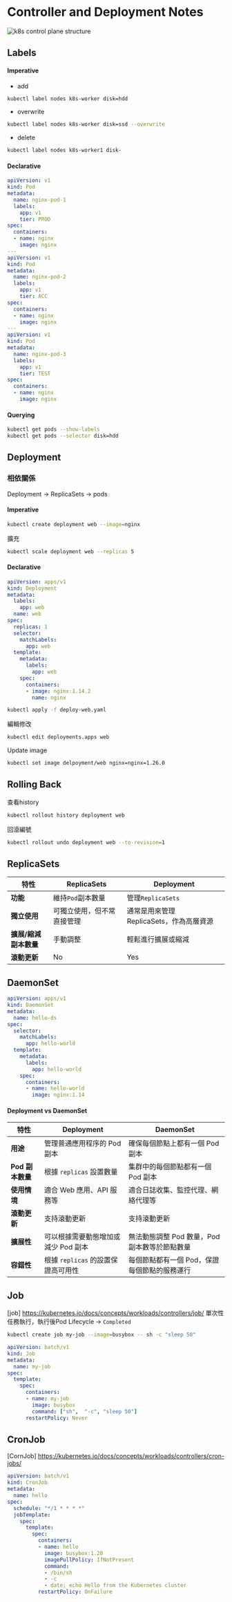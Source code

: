# Controller and Deployment Notes
![k8s control plane structure](images/controller-manager-on-master.webp)
## Labels

#### Imperative
* add
```sh
kubectl label nodes k8s-worker disk=hdd
```
* overwrite
```sh
kubectl label nodes k8s-worker disk=ssd --overwrite
```
* delete
```sh
kubectl label nodes k8s-worker1 disk-
```

#### Declarative
```yaml
apiVersion: v1
kind: Pod
metadata:
  name: nginx-pod-1
  labels:
    app: v1
    tier: PROD
spec:
  containers:
  - name: nginx
    image: nginx
---
apiVersion: v1
kind: Pod
metadata:
  name: nginx-pod-2
  labels:
    app: v1
    tier: ACC
spec:
  containers:
  - name: nginx
    image: nginx
---
apiVersion: v1
kind: Pod
metadata:
  name: nginx-pod-3
  labels:
    app: v1
    tier: TEST
spec:
  containers:
  - name: nginx
    image: nginx
```

#### Querying
```sh
kubectl get pods --show-labels
kubectl get pods --selector disk=hdd
```

## Deployment

### 相依關係
Deployment 	&rarr; ReplicaSets 	&rarr; pods

#### Imperative
```sh
kubectl create deployment web --image=nginx
```
擴充
```sh
kubectl scale deployment web --replicas 5
```

#### Declarative
```yaml
apiVersion: apps/v1
kind: Deployment
metadata:
  labels:
    app: web
  name: web
spec:
  replicas: 1
  selector:
    matchLabels:
      app: web
  template:
    metadata:
      labels:
        app: web
    spec:
      containers:
      - image: nginx:1.14.2
        name: nginx
```
```sh
kubectl apply -f deploy-web.yaml
```
編輯修改
```sh
kubectl edit deployments.apps web
```
Update image
```sh
kubectl set image delpoyment/web nginx=nginx=1.26.0
```

## Rolling Back
查看history
```sh
kubectl rollout history deployment web
```
回滾編號
```sh
kubectl rollout undo deployment web --to-revision=1
```

## ReplicaSets

| **特性** | **ReplicaSets** | **Deployment** |
|---|---|---|
| **功能** | 維持`Pod`副本數量 | 管理`ReplicaSets` |
| **獨立使用** | 可獨立使用，但不常直接管理 | 通常是用來管理 ReplicaSets，作為高層資源 |
| **擴展/縮減副本數量** | 手動調整 | 輕鬆進行擴展或縮減 |
| **滾動更新** | No | Yes |


## DaemonSet
```yaml
apiVersion: apps/v1
kind: DaemonSet
metadata:
  name: hello-ds
spec:
  selector:
    matchLabels:
      app: hello-world
  template:
    metadata:
      labels:
        app: hello-world
    spec:
      containers:
      - name: hello-world
        image: nginx:1.14
```

#### Deployment vs DaemonSet

| 特性 | Deployment | DaemonSet |
| --- | --- | --- |
| **用途** | 管理普通應用程序的 Pod 副本 | 確保每個節點上都有一個 Pod 副本 |
| **Pod 副本數量** | 根據 `replicas` 設置數量 | 集群中的每個節點都有一個 Pod 副本 |
| **使用情境** | 適合 Web 應用、API 服務等 | 適合日誌收集、監控代理、網絡代理等 |
| **滾動更新** | 支持滾動更新 | 支持滾動更新 |
| **擴展性** | 可以根據需要動態增加或減少 Pod 副本 | 無法動態調整 Pod 數量，Pod 副本數等於節點數量 |
| **容錯性** | 根據 `replicas` 的設置保證高可用性 | 每個節點都有一個 Pod，保證每個節點的服務運行 |

## Job
[job] https://kubernetes.io/docs/concepts/workloads/controllers/job/
單次性任務執行，執行後Pod Lifecycle &rarr; `Completed`
```sh
kubectl create job my-job --image=busybox -- sh -c "sleep 50"
```
```yaml
apiVersion: batch/v1
kind: Job
metadata:
  name: my-job
spec:
  template:
    spec:
      containers:
      - name: my-job
        image: busybox
        command: ["sh",  "-c", "sleep 50"]
      restartPolicy: Never
```

## CronJob
[CornJob] https://kubernetes.io/docs/concepts/workloads/controllers/cron-jobs/

```yaml
apiVersion: batch/v1
kind: CronJob
metadata:
  name: hello
spec:
  schedule: "*/1 * * * *"
  jobTemplate:
    spec:
      template:
        spec:
          containers:
          - name: hello
            image: busybox:1.28
            imagePullPolicy: IfNotPresent
            command:
            - /bin/sh
            - -c
            - date; echo Hello from the Kubernetes cluster
          restartPolicy: OnFailure
```
